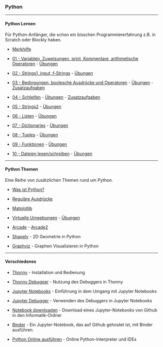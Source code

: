 ### Python 

-----

#### Python Lernen  

Für Python-Anfänger, die schon ein bisschen Programmiererfahrung z.B. in Scratch oder Blockly haben.

- [Merkhilfe](./grundlagen/Merkhilfe.pdf)  

- [01 - Variablen, Zuweisungen, print, Kommentare, arithmetische Operatoren](./grundlagen/01_grundlagen.ipynb) - [Übungen](./grundlagen/01_grundlagen_uebungen.ipynb)

- [02 - Strings1, input, f-Strings](./grundlagen/02_strings.ipynb) - [Übungen](./grundlagen/02_strings_uebungen.ipynb)

- [03 - Bedingungen, boolesche Ausdrücke und Operatoren](./grundlagen/03_bedingungen.ipynb) - [Übungen](./grundlagen/03_bedingungen_uebungen.ipynb) - [Zusatzaufgaben](./grundlagen/03_zusatz.ipynb)

- [04 - Schleifen](./grundlagen/04_schleifen.ipynb) - [Übungen](./grundlagen/04_schleifen_uebungen.ipynb) - [Zusatzaufgaben](./grundlagen/04_zusatz.ipynb)

- [05 - Strings2](./grundlagen/05_strings2.ipynb) - [Übungen](./grundlagen/05_strings2_uebungen.ipynb)

- [06 - Listen](./grundlagen/06_listen.ipynb) - [Übungen](./grundlagen/06_listen_uebungen.ipynb)

- [07 - Dictionaries](./grundlagen/07_dicts.ipynb) - [Übungen](./grundlagen/07_dicts_uebungen.ipynb)

- [08 - Tuples](./grundlagen/08_tupel.ipynb) - [Übungen](./grundlagen/08_tuples_uebungen.ipynb)
 
- [09 - Funktionen](./grundlagen/09_functionen.ipynb) - [Übungen](./grundlagen/09_functionen_uebungen.ipynb)

- [10 - Dateien lesen/schreiben](./grundlagen/10_dateizugriff.ipynb) - [Übungen](./grundlagen/10_dateizugriff_uebungen.ipynb)

--------

#### Python Themen

Eine Reihe von zusätzlichen Themen rund um Python.

- [Was ist Python?](./grundlagen/00_wasIstPython.ipynb)

- [Reguläre Ausdrücke](./regulaereAusdruecke/regulaereAusdruecke.ipynb) 

- [Matplotlib](./matplotlib/matplotlib.ipynb)

- [Virtuelle Umgebungen](./venv/venv.ipynb) - [Übungen](./venv/venv_uebungen.ipynb)

- [Arcade](./arcade/arcade.ipynb) - [Arcade2](./arcade/arcade2.ipynb)

- [Shapely](./shapely/shapely.ipynb) - 2D Geometrie in Python

- [Graphviz](./graphviz/graphviz.ipynb) - Graphen Visualisieren in Python

--------

 
#### Verschiedenes

- [Thonny](https://youtu.be/Q4uCiR5sSSM) - Installation und Bedienung

- [Thonny Debugger](https://youtu.be/MxcuhOP1tgY) - Nutzung des Debuggers in Thonny

- [Jupyter Notebooks](./verschiedenes/jupyter.ipynb) - Einführung in dem Umgang mit Jupyter Notebooks

- [Jupyter Debugger](https://youtu.be/Y1NIEuVZBps) - Verwenden des Debuggers in Jupyter Notebooks

<!-- - [Informatik-Ordner](https://youtu.be/uINJ0WSXdh0) - Verknüpfung für Informatik-Ordner und den VSCode Workspace anlegen -->

- [Notebook downloaden](https://youtu.be/uOd7W-huG74) - Download eines Jupyter-Notebooks von Github in den Informatik-Ordner

- [Binder](./verschiedenes/binder.ipynb) - Ein Jupyter-Notebook, das auf Github gehostet ist, mit Binder ausführen.

- [Python Online ausführen](./verschiedenes/python_online.md) - Online Python-Interpreter und IDEs





 
 